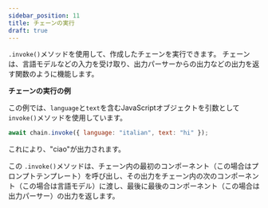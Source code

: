 ```yaml
---
sidebar_position: 11
title: チェーンの実行
draft: true
---
```


`.invoke()`メソッドを使用して、作成したチェーンを実行できます。
チェーンは、言語モデルなどの入力を受け取り、出力パーサーからの出力などの出力を返す関数のように機能します。

**チェーンの実行の例**

この例では、`language`と`text`を含むJavaScriptオブジェクトを引数として `invoke()`メソッドを使用しています。

```javascript
await chain.invoke({ language: "italian", text: "hi" });
```

これにより、"ciao"が出力されます。

この `.invoke()`メソッドは、チェーン内の最初のコンポーネント（この場合はプロンプトテンプレート）を呼び出し、その出力をチェーン内の次のコンポーネント（この場合は言語モデル）に渡し、最後に最後のコンポーネント（この場合は出力パーサー）の出力を返します。
